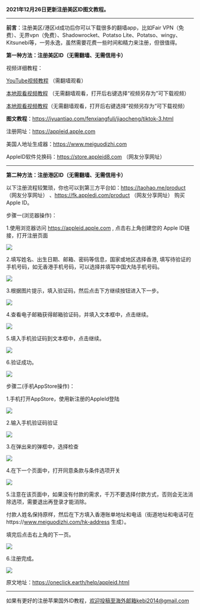 <!-- wp:paragraph -->
<p><strong>2021年12月26日更新注册美区ID图文教程。 </strong></p>
<!-- /wp:paragraph -->

<!-- wp:separator -->
<hr class="wp-block-separator"/>
<!-- /wp:separator -->

<!-- wp:paragraph -->
<p><strong>前言</strong>：注册美区/港区id成功后你可以下载很多的翻墙app，比如Fair VPN（免费）、无界vpn（免费）、Shadowrocket、Potatso Lite、Potatso、wingy、Kitsunebi等，一劳永逸，虽然需要花费一些时间和精力来注册，但很值得。</p>
<!-- /wp:paragraph -->

**第一种方法：注册美区ID（无需翻墙、无需信用卡）**

视频详细教程：

[YouTube视频教程](https://www.youtube.com/watch?v=0hphAq3_yL8&ab_channel=%E6%B3%A2%E4%BB%94%E5%88%86%E4%BA%AB) （需翻墙观看）

[本地观看视频教程](https://tr201.free4444.xyz/freeAppleID.mp4) （无需翻墙观看，打开后右键选择“视频另存为”可下载视频）

[本地观看视频教程](https://d2.freessr2.xyz/freeAppleID.mp4)（无需翻墙观看，打开后右键选择“视频另存为”可下载视频）

**图文教程**：https://iyuantiao.com/fenxiangfuli/jiaocheng/tiktok-3.html

注册网址：https://appleid.apple.com

美国人地址生成器：https://www.meiguodizhi.com

AppleID软件兑换码：https://store.appleid8.com （网友分享网址）

***

**第二种方法：注册港区ID（无需翻墙、无需信用卡）**

以下注册流程较繁琐，你也可以到第三方平台如：https://taohao.me/product （网友分享网址） 、https://fk.appledi.com/product （网友分享网址） 购买Apple ID。

步骤一(浏览器操作)：

1.使用浏览器访问 https://appleid.apple.com , 点击右上角创建您的 Apple ID链接，打开注册页面

![](https://fastly.jsdelivr.net/gh/Alvin9999/pac2/softimag/hkid1.png)

2.填写姓名、出生日期、邮箱、密码等信息，国家或地区选择香港, 填写待验证的手机号码，如无香港手机号码，可以选择并填写中国大陆手机号码。

![](https://fastly.jsdelivr.net/gh/Alvin9999/pac2/softimag/hkid2.png)

3.根据图片提示，填入验证码，然后点击下方继续按钮进入下一步。

![](https://fastly.jsdelivr.net/gh/Alvin9999/pac2/softimag/hkid3.png)

4.查看电子邮箱获得邮箱验证码，并填入文本框中，点击继续。

![](https://fastly.jsdelivr.net/gh/Alvin9999/pac2/softimag/hkid4.png)

5.填入手机验证码到文本框中，点击继续。

![](https://fastly.jsdelivr.net/gh/Alvin9999/pac2/softimag/hkid5.png)

6.验证成功。

![](https://fastly.jsdelivr.net/gh/Alvin9999/pac2/softimag/hkid6.png)

步骤二(手机AppStore操作)：

1.手机打开AppStore，使用新注册的AppleId登陆

![](https://fastly.jsdelivr.net/gh/Alvin9999/pac2/softimag/hkid13.PNG)

2.输入手机验证码验证

![](https://fastly.jsdelivr.net/gh/Alvin9999/pac2/softimag/hkid14.PNG)

3.在弹出来的弹框中，选择检查

![](https://fastly.jsdelivr.net/gh/Alvin9999/pac2/softimag/hkid15.PNG)

4.在下一个页面中，打开同意条款与条件选项开关

![](https://fastly.jsdelivr.net/gh/Alvin9999/pac2/softimag/hkid16.PNG)

5.注意在该页面中，如果没有付款的需求，千万不要选择付款方式，否则会无法消除选项，需要退出再登录才能消除。

付款人姓名保持原样，然后在下方填入香港账单地址和电话（街道地址和电话可在https://www.meiguodizhi.com/hk-address 生成）。

填完后点击右上角的下一页。

![](https://fastly.jsdelivr.net/gh/Alvin9999/pac2/softimag/hkid17.PNG)

6.注册完成。

![](https://fastly.jsdelivr.net/gh/Alvin9999/pac2/softimag/hkid18.PNG)

原文地址：https://oneclick.earth/help/appleid.html

***

如果有更好的注册苹果国外ID教程，欢迎投稿至海外邮箱kebi2014@gmail.com